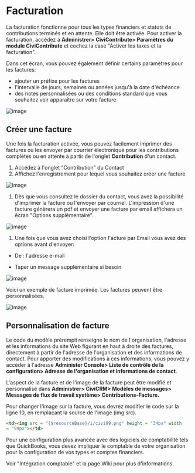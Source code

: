 Facturation
=========

La facturation fonctionne pour tous les types financiers et statuts de contributions terminés et en attente. Elle doit être activée. Pour activer la facturation, accédez à **Administrer> CiviContribute> Paramètres du module CiviContribute** et cochez la case "Activer les taxes et la facturation".

Dans cet écran, vous pouvez également définir certains paramètres pour les factures:

- ajouter un préfixe pour les factures
- l'intervalle de jours, semaines ou années jusqu'à la date d'échéance
- des notes personnalisées ou des conditions standard que vous souhaitez voir apparaître sur votre facture

![image](../img/civicontribute_comp_settings.png)

Créer une facture
--------------------

Une fois la facturation activée, vous pouvez facilement imprimer des factures ou les envoyer par courrier électronique pour les contributions complètes ou en attente à partir de l'onglet **Contribution** d'un contact.

1. Accédez à l'onglet "Contribution" du Contact
2. Affichez l'enregistrement pour lequel vous souhaitez créer une facture

![image](../img/contribution_summary.png)

1. Dès que vous consultez le dossier du contact, vous avez la possibilité d'imprimer la facture ou l'envoyer par courriel. L'impression d'une facture génèrera un pdf et envoyer une facture par email affichera un écran "Options supplémentaire".

![image](../img/contributiion_view_Screen.png)

1. Une fois que vous avez choisi l'option Facture par Email vous avez des options avant d'envoyer:

- De : l'adresse e-mail

- Taper un message supplémentaire si besoin

![image](../img/email_invoice.png)

Voici un exemple de facture imprimée. Les factures peuvent être personnalisées.

![image](../img/invoice.png)

Personnalisation de facture
-----------------------

Le code du modèle prérempli renseigne le nom de l'organisation, l'adresse et les informations du site Web figurant en haut à droite des factures, directement à partir de l'adresse de l'organisation et des informations de contact. Pour apporter des modifications à ces informations, vous pouvez y accéder à l'adresse **Administer Console> Liste de contrôle de la configuration> Adresse de l'organisation et informations de contact**.

L'aspect de la facture et de l'image de la facture peut être modifié et personnalisé dans **Administrer> CiviCRM> Modèles de messages> Messages de flux de travail système> Contributions-Facture.**

Pour changer l'image sur la facture, vous devrez modifier le code sur la ligne 10, en remplaçant la source de l'image (img src).

```html
<td><img src = "{$resourceBase}/i/civi99.png" height = "34px" width
= "99px"></td>
```

Pour une configuration plus avancée avec des logiciels de comptabilité tels que QuickBooks, vous devez impliquer le comptable de votre organisation pour la configuration de vos types et comptes financiers.

Voir "Intégration comptable" et la page Wiki pour plus d'informations.
